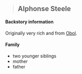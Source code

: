 >## Alphonse Steele

#### Backstory information
Originally very rich and from [Obol](../../Locations/Obol.md).

#### Family

- two younger siblings
- mother
- father